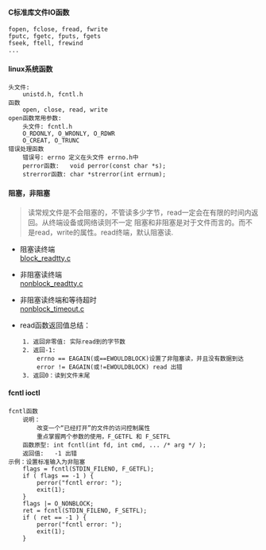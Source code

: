 #### C标准库文件IO函数
```
fopen, fclose, fread, fwrite
fputc, fgetc, fputs, fgets
fseek, ftell, frewind
...
```

#### linux系统函数
```
头文件:
    unistd.h, fcntl.h
函数
    open, close, read, write
open函数常用参数:
    头文件: fcntl.h
    O_RDONLY, O_WRONLY, O_RDWR
    O_CREAT, O_TRUNC
错误处理函数
    错误号: errno 定义在头文件 errno.h中
    perror函数:   void perror(const char *s);
    strerror函数: char *strerror(int errnum);
```

#### 阻塞，非阻塞
> 读常规文件是不会阻塞的，不管读多少字节，read一定会在有限的时间内返回。从终端设备或网络读则不一定
> 阻塞和非阻塞是对于文件而言的。而不是read，write的属性。read终端，默认阻塞读.

- 阻塞读终端  
    [block_readtty.c](./block_readtty.c)  

- 非阻塞读终端  
    [nonblock_readtty.c](./nonblock_readtty.c)  

- 非阻塞读终端和等待超时   
    [nonblock_timeout.c](./nonblock_timeout.c)  

- read函数返回值总结：  
```
    1. 返回非零值: 实际read到的字节数  
    2. 返回-1:  
        errno == EAGAIN(或==EWOULDBLOCK)设置了非阻塞读，并且没有数据到达  
        error != EAGAIN(或!=EWOULDBLOCK) read 出错  
    3. 返回0：读到文件末尾
```

#### fcntl ioctl
```
fcntl函数
    说明：
        改变一个“已经打开”的文件的访问控制属性
        重点掌握两个参数的使用，F_GETFL 和 F_SETFL
    函数原型: int fcntl(int fd, int cmd, ... /* arg */ );
    返回值:   -1 出错
示例：设置标准输入为非阻塞
    flags = fcntl(STDIN_FILENO, F_GETFL);
    if ( flags == -1 ) {
        perror("fcntl error: ");
        exit(1);
    }
    flags |= O_NONBLOCK;
    ret = fcntl(STDIN_FILENO, F_SETFL);
    if ( ret == -1 ) {
        perror("fcntl error: ");
        exit(1);
    }
```
